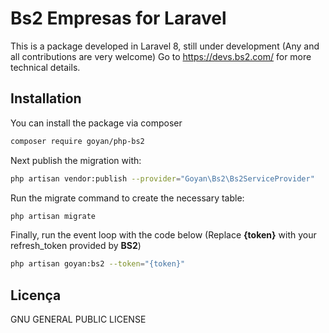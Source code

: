 # Bs2 Empresas for Laravel

This is a package developed in Laravel 8, still under development (Any and all contributions are very welcome)
Go to <https://devs.bs2.com/> for more technical details.

## Installation

You can install the package via composer

``` bash
composer require goyan/php-bs2
```
Next publish the migration with:
``` bash
php artisan vendor:publish --provider="Goyan\Bs2\Bs2ServiceProvider"
```
Run the migrate command to create the necessary table:

``` bash
php artisan migrate
```

Finally, run the event loop with the code below (Replace **{token}** with your refresh_token provided by **BS2**)

``` bash
php artisan goyan:bs2 --token="{token}"
```

## Licença
GNU GENERAL PUBLIC LICENSE
